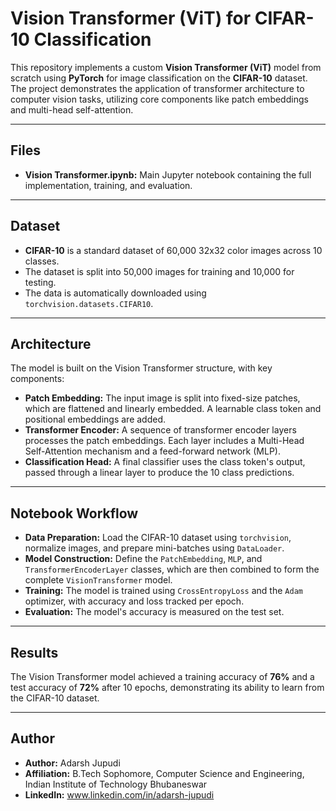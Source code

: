 <!DOCTYPE html>
<html>
<head>
</head>
<body>

  <h1>Vision Transformer (ViT) for CIFAR-10 Classification</h1>
  <p>This repository implements a custom <b>Vision Transformer (ViT)</b> model from scratch using <b>PyTorch</b> for image classification on the <b>CIFAR-10</b> dataset. The project demonstrates the application of transformer architecture to computer vision tasks, utilizing core components like patch embeddings and multi-head self-attention.</p>

  <hr>

  <h2>Files</h2>
  <ul>
    <li><b>Vision Transformer.ipynb:</b> Main Jupyter notebook containing the full implementation, training, and evaluation.</li>
  </ul>

  <hr>

  <h2>Dataset</h2>
  <ul>
    <li><b>CIFAR-10</b> is a standard dataset of 60,000 32x32 color images across 10 classes.</li>
    <li>The dataset is split into 50,000 images for training and 10,000 for testing.</li>
    <li>The data is automatically downloaded using <code>torchvision.datasets.CIFAR10</code>.</li>
  </ul>

  <hr>

  <h2>Architecture</h2>
  <p>The model is built on the Vision Transformer structure, with key components:</p>
  <ul>
    <li><b>Patch Embedding:</b> The input image is split into fixed-size patches, which are flattened and linearly embedded. A learnable class token and positional embeddings are added.</li>
    <li><b>Transformer Encoder:</b> A sequence of transformer encoder layers processes the patch embeddings. Each layer includes a Multi-Head Self-Attention mechanism and a feed-forward network (MLP).</li>
    <li><b>Classification Head:</b> A final classifier uses the class token's output, passed through a linear layer to produce the 10 class predictions.</li>
  </ul>

  <hr>

  <h2>Notebook Workflow</h2>
  <ul>
    <li><b>Data Preparation:</b> Load the CIFAR-10 dataset using <code>torchvision</code>, normalize images, and prepare mini-batches using <code>DataLoader</code>.</li>
    <li><b>Model Construction:</b> Define the <code>PatchEmbedding</code>, <code>MLP</code>, and <code>TransformerEncoderLayer</code> classes, which are then combined to form the complete <code>VisionTransformer</code> model.</li>
    <li><b>Training:</b> The model is trained using <code>CrossEntropyLoss</code> and the <code>Adam</code> optimizer, with accuracy and loss tracked per epoch.</li>
    <li><b>Evaluation:</b> The model's accuracy is measured on the test set.</li>
  </ul>

  <hr>

  <h2>Results</h2>
  <p>The Vision Transformer model achieved a training accuracy of <b>76%</b> and a test accuracy of <b>72%</b> after 10 epochs, demonstrating its ability to learn from the CIFAR-10 dataset.</p>

  <hr>

  <h2>Author</h2>
  <ul>
    <li><b>Author:</b> Adarsh Jupudi</li>
    <li><b>Affiliation:</b> B.Tech Sophomore, Computer Science and Engineering, Indian Institute of Technology Bhubaneswar</li>
    <li><b>LinkedIn:</b> <a href="www.linkedin.com/in/adarsh-jupudi">www.linkedin.com/in/adarsh-jupudi</a></li>
  </ul>

</body>
</html>
